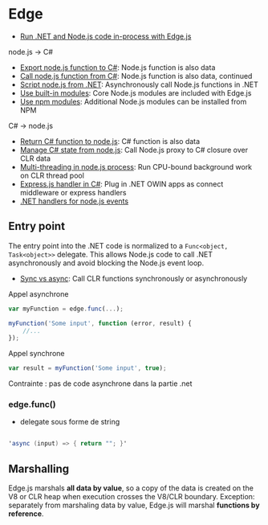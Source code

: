# Edge

- [Run .NET and Node.js code in-process with Edge.js](http://www.infoq.com/articles/the_edge_of_net_and_node)

node.js -> C#
- [Export node.js function to C#](http://tjanczuk.github.io/edge/#/31): Node.js function is also data
- [Call node.js function from C#](http://tjanczuk.github.io/edge/#/32): Node.js function is also data, continued
- [Script node.js from .NET](http://tjanczuk.github.io/edge/#/48): Asynchronously call Node.js functions in .NET
- [Use built-in modules](http://tjanczuk.github.io/edge/#/51): Core Node.js modules are included with Edge.js 
- [Use npm modules](http://tjanczuk.github.io/edge/#/52): Additional Node.js modules can be installed from NPM

C# -> node.js
- [Return C# function to node.js](http://tjanczuk.github.io/edge/#/33): C# function is also data
- [Manage C# state from node.js](http://tjanczuk.github.io/edge/#/34): Call Node.js proxy to C# closure over CLR data
- [Multi-threading in node.js process](http://tjanczuk.github.io/edge/#/39): Run CPU-bound background work on CLR thread pool
- [Express.js handler in C#](http://tjanczuk.github.io/edge/#/43): Plug in .NET OWIN apps as connect middleware or express handlers
- [.NET handlers for node.js events](http://tjanczuk.github.io/edge/#/55)

## Entry point

The entry point into the .NET code is normalized to a `Func<object, Task<object>>` delegate.
This allows Node.js code to call .NET asynchronously and avoid blocking the Node.js event loop.

- [Sync vs async](http://tjanczuk.github.io/edge/#/27): Call CLR functions synchronously or asynchronously

Appel asynchrone

```javascript
var myFunction = edge.func(...);

myFunction('Some input', function (error, result) {
    //...
});
```

Appel synchrone

```javascript
var result = myFunction('Some input', true);
```

Contrainte : pas de code asynchrone dans la partie .net
 
### edge.func()

* delegate sous forme de string

```csharp

'async (input) => { return ""; }'
```

## Marshalling

Edge.js marshals **all data by value**, so a copy of the data is created on the V8 or CLR heap when execution crosses the V8/CLR boundary.
Exception: separately from marshaling data by value, Edge.js will marshal **functions by reference**. 
